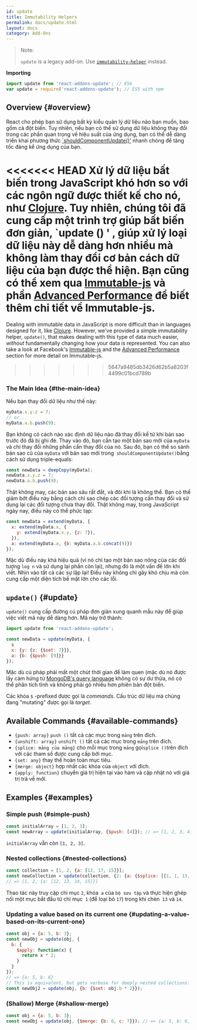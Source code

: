 ```yaml
---
id: update
title: Immutability Helpers
permalink: docs/update.html
layout: docs
category: Add-Ons
---
```


> Note:
>
> `update` is a legacy add-on. Use [`immutability-helper`](https://github.com/kolodny/immutability-helper) instead.

**Importing**

```javascript
import update from 'react-addons-update'; // ES6
var update = require('react-addons-update'); // ES5 with npm
```

## Overview {#overview}

React cho phép bạn sử dụng bất kỳ kiểu quản lý dữ liệu nào bạn muốn, bao gồm cả đột biến. Tuy nhiên, nếu bạn có thể sử
dụng dữ liệu không thay đổi trong các phần quan trọng về hiệu suất của ứng dụng, bạn có thể dễ dàng triển khai phương
thức [`shouldComponentUpdate()'](/docs/react-component.html#shouldcomponentupdate) nhanh chóng để tăng tốc đáng kể ứng
dụng của bạn.

<<<<<<< HEAD
Xử lý dữ liệu bất biến trong JavaScript khó hơn so với các ngôn ngữ được thiết kế cho nó,
như [Clojure](https://clojure.org/). Tuy nhiên, chúng tôi đã cung cấp một trình trợ giúp bất biến đơn giản, `update () '
, giúp xử lý loại dữ
liệu này dễ dàng hơn nhiều mà không làm thay đổi cơ bản cách dữ liệu của bạn được thể hiện. Bạn cũng có thể xem
qua [Immutable-js](https://facebook.github.io/immutable-js/docs/) và
phần [Advanced Performance](/docs/advanced-performance.html) để biết thêm chi tiết về Immutable-js.
=======
Dealing with immutable data in JavaScript is more difficult than in languages designed for it, like [Clojure](https://clojure.org/). However, we've provided a simple immutability helper, `update()`, that makes dealing with this type of data much easier, *without* fundamentally changing how your data is represented. You can also take a look at Facebook's [Immutable-js](https://immutable-js.com/docs/latest@main/) and the [Advanced Performance](/docs/advanced-performance.html) section for more detail on Immutable-js.
>>>>>>> 5647a9485db3426d62b5a8203f4499c01bcd789b

### The Main Idea {#the-main-idea}

Nếu bạn thay đổi dữ liệu như thế này:

```js
myData.x.y.z = 7;
// or...
myData.a.b.push(9);
```

Bạn không có cách nào xác định dữ liệu nào đã thay đổi kể từ khi bản sao trước đó đã bị ghi đè. Thay vào đó, bạn cần tạo
một bản sao mới của `myData` và chỉ thay đổi những phần cần thay đổi của nó. Sau đó, bạn có thể so sánh bản sao cũ
của `myData` với bản sao mới trong` shouldComponentUpdate()`bằng cách sử dụng triple-equals:

```js
const newData = deepCopy(myData);
newData.x.y.z = 7;
newData.a.b.push(9);
```

Thật không may, các bản sao sâu rất đắt, và đôi khi là không thể. Bạn có thể giảm bớt điều này bằng cách chỉ sao chép
các đối tượng cần thay đổi và sử dụng lại các đối tượng chưa thay đổi. Thật không may, trong JavaScript ngày nay, điều
này có thể phức tạp:

```js
const newData = extend(myData, {
  x: extend(myData.x, {
    y: extend(myData.x.y, {z: 7}),
  }),
  a: extend(myData.a, {b: myData.a.b.concat(9)})
});
```

Mặc dù điều này khá hiệu quả (vì nó chỉ tạo một bản sao nông của các đối tượng `log n` và sử dụng lại phần còn lại),
nhưng đó là một vấn đề lớn khi viết. Nhìn vào tất cả các sự lặp lại! Điều này không chỉ gây khó chịu mà còn cung cấp một
diện tích bề mặt lớn cho các lỗi.

## `update()` {#update}

`update()` cung cấp đường cú pháp đơn giản xung quanh mẫu này để giúp việc viết mã này dễ dàng hơn. Mã này trở thành:

```js
import update from 'react-addons-update';

const newData = update(myData, {
  s
  x: {y: {z: {$set: 7}}},
  a: {b: {$push: [9]}}
});
```

Mặc dù cú pháp phải mất một chút thời gian để làm quen (mặc dù nó được lấy cảm hứng
từ [MongoDB's query language](https://docs.mongodb.com/manual/crud/#query) không có sự dư thừa, nó có thể phân tích tĩnh
và không phải gõ nhiều hơn phiên bản đột biến.

Các khóa `$` -prefixed được gọi là *commands*. Cấu trúc dữ liệu mà chúng đang "mutating" được gọi là *target*.

## Available Commands {#available-commands}

* `{push: array}` `push ()` tất cả các mục trong `mảng` trên đích.
* `{unshift: array}` `unshift ()` tất cả các mục trong `mảng` trên đích.
* `{splice: mảng của mảng}` cho mỗi mục trong `mảng` gọi` splice () `trên đích với các tham số được cung cấp bởi mục.
* `{set: any}` thay thế hoàn toàn mục tiêu.
* `{merge: object}` hợp nhất các khóa của `object` với đích.
* `{apply: function}` chuyển giá trị hiện tại vào hàm và cập nhật nó với giá trị trả về mới.

## Examples {#examples}

### Simple push {#simple-push}

```js
const initialArray = [1, 2, 3];
const newArray = update(initialArray, {$push: [4]}); // => [1, 2, 3, 4]
```

`initialArray` vẫn còn `[1, 2, 3]`.

### Nested collections {#nested-collections}

```js
const collection = [1, 2, {a: [12, 17, 15]}];
const newCollection = update(collection, {2: {a: {$splice: [[1, 1, 13, 14]]}}});
// => [1, 2, {a: [12, 13, 14, 15]}]
```

Thao tác này truy cập chỉ mục `2`, khóa` a` của `bộ sưu tập` và thực hiện ghép nối một mục bắt đầu từ chỉ mục` 1` (để
loại bỏ `17`) trong khi chèn` 13` và `14`.

### Updating a value based on its current one {#updating-a-value-based-on-its-current-one}

```js
const obj = {a: 5, b: 3};
const newObj = update(obj, {
  b: {
    $apply: function(x) {
      return x * 2;
    }
  }
});
// => {a: 5, b: 6}
// This is equivalent, but gets verbose for deeply nested collections:
const newObj2 = update(obj, {b: {$set: obj.b * 2}});
```

### (Shallow) Merge {#shallow-merge}

```js
const obj = {a: 5, b: 3};
const newObj = update(obj, {$merge: {b: 6, c: 7}}); // => {a: 5, b: 6, c: 7}
```

